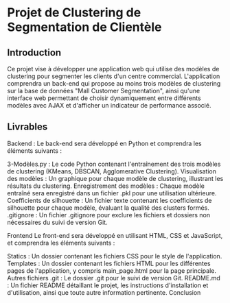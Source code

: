 # Projet de Clustering de Segmentation de Clientèle

## Introduction
Ce projet vise à développer une application web qui utilise des modèles de clustering pour segmenter les clients d'un centre commercial. L'application comprendra un back-end qui propose au moins trois modèles de clustering sur la base de données "Mall Customer Segmentation", ainsi qu'une interface web permettant de choisir dynamiquement entre différents modèles avec AJAX et d'afficher un indicateur de performance associé.

## Livrables

Backend :
Le back-end sera développé en Python et comprendra les éléments suivants :

3-Modèles.py : Le code Python contenant l'entraînement des trois modèles de clustering (KMeans, DBSCAN, Agglomerative Clustering).
Visualisation des modèles : Un graphique pour chaque modèle de clustering, illustrant les résultats du clustering.
Enregistrement des modèles : Chaque modèle entraîné sera enregistré dans un fichier .pkl pour une utilisation ultérieure.
Coefficients de silhouette : Un fichier texte contenant les coefficients de silhouette pour chaque modèle, évaluant la qualité des clusters formés.
.gitignore : Un fichier .gitignore pour exclure les fichiers et dossiers non nécessaires du suivi de version Git.

Frontend
Le front-end sera développé en utilisant HTML, CSS et JavaScript, et comprendra les éléments suivants :

Statics : Un dossier contenant les fichiers CSS pour le style de l'application.
Templates : Un dossier contenant les fichiers HTML pour les différentes pages de l'application, y compris main_page.html pour la page principale.
Autres fichiers
.git : Le dossier .git pour le suivi de version Git.
README.md : Un fichier README détaillant le projet, les instructions d'installation et d'utilisation, ainsi que toute autre information pertinente.
Conclusion


